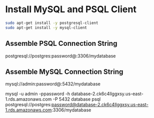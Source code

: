 
# Install MySQL and PSQL Client

```sh
sudo apt-get install -y postgresql-client 
sudo apt-get install -y mysql-client 
```

## Assemble PSQL Connection String

postgresql://postgres:password@<hostname>:3306/mydatabase

## Assemble MySQL Connection String

mysql://admin:password@<hostname>:5432/mydatabase


mysql -u admin -ppassword -h database-2.ck6c4llggxsy.us-east-1.rds.amazonaws.com -P 5432 database
psql postgresql://postgres:password@database-2.ck6c4llggxsy.us-east-1.rds.amazonaws.com:3306/mydatabase



